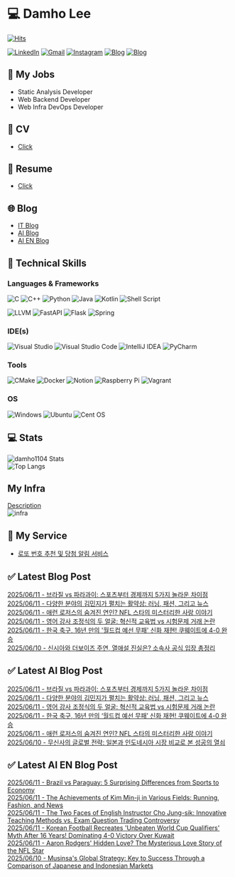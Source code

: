 
# 💻 Damho Lee

[![Hits](https://hits.seeyoufarm.com/api/count/incr/badge.svg?url=https%3A%2F%2Fgithub.com%2Fdamho1104&count_bg=%233D9CC8&title_bg=%23555555&icon=&icon_color=%23E7E7E7&title=hits&edge_flat=false)](https://hits.seeyoufarm.com)  

[![LinkedIn](https://img.shields.io/badge/Linkedin-%230077B5.svg?style=flat&logo=linkedin&logoColor=white)](https://www.linkedin.com/in/damho1104/)
[![Gmail](https://img.shields.io/badge/Gmail-D14836?style=flat&logo=gmail&logoColor=white)](mailto:damho1104@gmail.com)
[![Instagram](https://img.shields.io/badge/Instargram-%23E4405F.svg?style=flat&logo=Instagram&logoColor=white)](https://www.instagram.com/damho1104/)
[![Blog](https://img.shields.io/badge/Blog-%23000000.svg?style=flat&logo=Tistory&logoColor=white)](https://dmomo.co.kr/)
[![Blog](https://img.shields.io/badge/Blog-%23000000.svg?style=flat&logo=WordPress&logoColor=white)](https://blog.ai.dmomo.co.kr/)

## 📃 My Jobs
- Static Analysis Developer
- Web Backend Developer
- Web Infra DevOps Developer

## 📰 CV
- [Click](https://resume.dmomo.net/damho.lee/resume)  

## 📘 Resume
- [Click](https://damho1104.notion.site/8af3191b9815406d95708d9a0cea5a9e)  

## 🌐 Blog
- [IT Blog](https://dmomo.co.kr/)
- [AI Blog](https://blog.ai.dmomo.co.kr/)
- [AI EN Blog](https://ai.trend.dmomo.co.kr/)

## 💪 Technical Skills
### Languages & Frameworks
![C](https://img.shields.io/badge/c-%2300599C.svg?style=flat&logo=c&logoColor=white)
![C++](https://img.shields.io/badge/c++-%2300599C.svg?style=flat&logo=c%2B%2B&logoColor=white)
![Python](https://img.shields.io/badge/Python-3776AB.svg?&style=flat&logo=Python&logoColor=white)
![Java](https://img.shields.io/badge/java-%23ED8B00.svg?style=flat&logo=openjdk&logoColor=white)
![Kotlin](https://img.shields.io/badge/Kotlin-%237F52FF.svg?style=flat&logo=Kotlin&logoColor=white)
![Shell Script](https://img.shields.io/badge/Shell_script-%23121011.svg?style=flat&logo=gnu-bash&logoColor=white)  
  
![LLVM](https://img.shields.io/badge/LLVM/Clang-000B1D.svg?&style=flat&logo=LLVM&logoColor=white)
![FastAPI](https://img.shields.io/badge/FastAPI-005571?style=flat&logo=fastapi)
![Flask](https://img.shields.io/badge/Flask-%23000.svg?style=flat&logo=flask&logoColor=white)
![Spring](https://img.shields.io/badge/Springboot-%236DB33F.svg?style=flat&logo=spring&logoColor=white)
  
  
### IDE(s)
![Visual Studio](https://img.shields.io/badge/Visual%20Studio-5C2D91.svg?style=flat&logo=visual-studio&logoColor=white) 
![Visual Studio Code](https://img.shields.io/badge/Visual%20Studio%20Code-0078d7.svg?style=flat&logo=visual-studio-code&logoColor=white)
![IntelliJ IDEA](https://img.shields.io/badge/IntelliJIDEA-000000.svg?style=flat&logo=intellij-idea&logoColor=white) 
![PyCharm](https://img.shields.io/badge/PyCharm-143?style=flat&logo=pycharm&logoColor=black&color=black&labelColor=green) 


### Tools
![CMake](https://img.shields.io/badge/CMake-%23008FBA.svg?style=flat&logo=cmake&logoColor=white)
![Docker](https://img.shields.io/badge/docker-%230db7ed.svg?style=flat&logo=docker&logoColor=white)
![Notion](https://img.shields.io/badge/Notion-%23000000.svg?style=flat&logo=notion&logoColor=white)
![Raspberry Pi](https://img.shields.io/badge/-RaspberryPi-C51A4A?style=flat&logo=Raspberry-Pi)
![Vagrant](https://img.shields.io/badge/Vagrant-%231563FF.svg?style=flat&logo=vagrant&logoColor=white)


### OS
![Windows](https://img.shields.io/badge/Windows-0078D6?style=flat&logo=windows&logoColor=white)
![Ubuntu](https://img.shields.io/badge/Ubuntu-E95420?style=flat&logo=ubuntu&logoColor=white)
![Cent OS](https://img.shields.io/badge/Cent%20OS-002260?style=flat&logo=centos&logoColor=F0F0F0)


## :computer: Stats
![damho1104 Stats](https://github-readme-stats.vercel.app/api?username=damho1104&hide=issues&show_icons=true&show=prs_merged,prs_merged_percentage&theme=chartreuse-dark)  
![Top Langs](https://github-readme-stats.vercel.app/api/top-langs/?username=damho1104&layout=compact&theme=chartreuse-dark)


## My Infra
[Description](https://dmomo.co.kr/444)  
![infra](https://nextcloud.dmomo.net/apps/files_sharing/publicpreview/EtWDB9RaEXyf4FT?file=/&fileId=142416&x=6016&y=3384&a=true&etag=eee0bc0c4308201c786211582fdbc678)  





## 📣 My Service
- [로또 번호 추천 및 당첨 알림 서비스](https://lotto.dmomo.co.kr/)  


## ✅ Latest Blog Post

[2025/06/11 - 브라질 vs 파라과이: 스포츠부터 경제까지 5가지 놀라운 차이점](http://dmomo.co.kr/567) <br/>
[2025/06/11 - 다양한 분야의 김민지가 펼치는 활약상: 러닝, 패션, 그리고 뉴스](http://dmomo.co.kr/566) <br/>
[2025/06/11 - 애런 로저스의 숨겨진 연인? NFL 스타의 미스터리한 사랑 이야기](http://dmomo.co.kr/565) <br/>
[2025/06/11 - 영어 강사 조정식의 두 얼굴: 혁신적 교육법 vs 시험문제 거래 논란](http://dmomo.co.kr/564) <br/>
[2025/06/11 - 한국 축구, 16년 만의 '월드컵 예선 무패' 신화 재현! 쿠웨이트에 4-0 완승](http://dmomo.co.kr/563) <br/>
[2025/06/10 - 신시아와 더보이즈 주연, 열애설 진실은? 소속사 공식 입장 총정리](http://dmomo.co.kr/562) <br/>

## ✅ Latest AI Blog Post
[2025/06/11 - 브라질 vs 파라과이: 스포츠부터 경제까지 5가지 놀라운 차이점](https://blog.ai.dmomo.co.kr/trend/2966) <br/>
[2025/06/11 - 다양한 분야의 김민지가 펼치는 활약상: 러닝, 패션, 그리고 뉴스](https://blog.ai.dmomo.co.kr/trend/2963) <br/>
[2025/06/11 - 영어 강사 조정식의 두 얼굴: 혁신적 교육법 vs 시험문제 거래 논란](https://blog.ai.dmomo.co.kr/trend/2960) <br/>
[2025/06/11 - 한국 축구, 16년 만의 ‘월드컵 예선 무패’ 신화 재현! 쿠웨이트에 4-0 완승](https://blog.ai.dmomo.co.kr/trend/2957) <br/>
[2025/06/11 - 애런 로저스의 숨겨진 연인? NFL 스타의 미스터리한 사랑 이야기](https://blog.ai.dmomo.co.kr/trend/2954) <br/>
[2025/06/10 - 무신사의 글로벌 전략: 일본과 인도네시아 시장 비교로 본 성공의 열쇠](https://blog.ai.dmomo.co.kr/trend/2951) <br/>

## ✅ Latest AI EN Blog Post
[2025/06/11 - Brazil vs Paraguay: 5 Surprising Differences from Sports to Economy](https://ai.trend.dmomo.co.kr/2025/06/brazil-vs-paraguay-5-surprising.html) <br/>
[2025/06/11 - The Achievements of Kim Min-ji in Various Fields: Running, Fashion, and News](https://ai.trend.dmomo.co.kr/2025/06/the-achievements-of-kim-min-ji-in.html) <br/>
[2025/06/11 - The Two Faces of English Instructor Cho Jung-sik: Innovative Teaching Methods vs. Exam Question Trading Controversy](https://ai.trend.dmomo.co.kr/2025/06/the-two-faces-of-english-instructor-cho.html) <br/>
[2025/06/11 - Korean Football Recreates 'Unbeaten World Cup Qualifiers' Myth After 16 Years! Dominating 4-0 Victory Over Kuwait](https://ai.trend.dmomo.co.kr/2025/06/korean-football-recreates-unbeaten.html) <br/>
[2025/06/11 - Aaron Rodgers' Hidden Love? The Mysterious Love Story of the NFL Star](https://ai.trend.dmomo.co.kr/2025/06/aaron-rodgers-hidden-love-mysterious.html) <br/>
[2025/06/10 - Musinsa's Global Strategy: Key to Success Through a Comparison of Japanese and Indonesian Markets](https://ai.trend.dmomo.co.kr/2025/06/musinsas-global-strategy-key-to-success.html) <br/>
